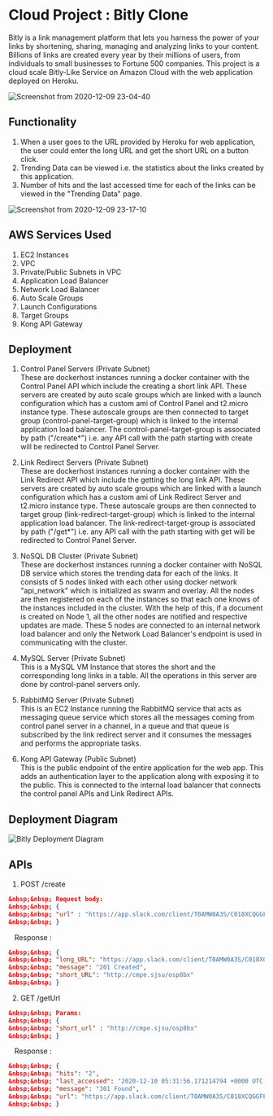 # Cloud Project : Bitly Clone

Bitly is a link management platform that lets you harness the power of your links by shortening, sharing, managing and analyzing links to your content. Billions of links are created every year by their millions of users, from individuals to small businesses to Fortune 500 companies. 
This project is a cloud scale Bitly-Like Service on Amazon Cloud with the web application deployed on Heroku.

![Screenshot from 2020-12-09 23-04-40](https://user-images.githubusercontent.com/14791021/101732992-f1106b80-3a72-11eb-874a-d4bcd6157cd2.png)

## Functionality
1. When a user goes to the URL provided by Heroku for web application, the user could enter the long URL and get the short URL on a button click.
2. Trending Data can be viewed i.e. the statistics about the links created by this application.
3. Number of hits and the last accessed time for each of the links can be viewed in the "Trending Data" page.

![Screenshot from 2020-12-09 23-17-10](https://user-images.githubusercontent.com/14791021/101734162-bad3eb80-3a74-11eb-9798-7eebde3c974c.png)

## AWS Services Used
1. EC2 Instances
2. VPC
3. Private/Public Subnets in VPC
4. Application Load Balancer
5. Network Load Balancer
6. Auto Scale Groups
7. Launch Configurations
8. Target Groups
9. Kong API Gateway

## Deployment 

1. Control Panel Servers (Private Subnet)  
These are dockerhost instances running a docker container with the Control Panel API which include the creating a short link API. These servers are created by auto scale groups which are linked with a launch configuration which has a custom ami of Control Panel and t2.micro instance type. These autoscale groups are then connected to target group (control-panel-target-group) which is linked to the internal application load balancer. The control-panel-target-group is associated by path ("/create*") i.e. any API call with the path starting with create will be redirected to Control Panel Server. 

2. Link Redirect Servers (Private Subnet)  
These are dockerhost instances running a docker container with the Link Redirect API which include the getting the long link API. These servers are created by auto scale groups which are linked with a launch configuration which has a custom ami of Link Redirect Server and t2.micro instance type. These autoscale groups are then connected to target group (link-redirect-target-group) which is linked to the internal application load balancer. The link-redirect-target-group is associated by path ("/get*") i.e. any API call with the path starting with get will be redirected to Control Panel Server.

3. NoSQL DB Cluster (Private Subnet)  
These are dockerhost instances running a docker container with NoSQL DB service which stores the trending data for each of the links. It consists of 5 nodes linked with each other using docker network "api_network" which is initialized as swarm and overlay.  All the nodes are then registered on each of the instances so that each one knows of the instances included in the cluster. With the help of this, if a document is created on Node 1, all the other nodes are notified and respective updates are made. These 5 nodes are connected to an internal network load balancer and only the Network Load Balancer's endpoint is used in communicating with the cluster.

4. MySQL Server (Private Subnet)  
This is a MySQL VM Instance that stores the short and the corresponding long links in a table. All the operations in this server are done by control-panel servers only.

5. RabbitMQ Server (Private Subnet)  
This is an EC2 Instance running the RabbitMQ service that acts as messaging queue service which stores all the messages coming from control panel server in a channel, in a queue and that queue is subscribed by the link redirect server and it consumes the messages and performs the appropriate tasks.

6. Kong API Gateway (Public Subnet)  
This is the public endpoint of the entire application for the web app. This adds an authentication layer to the application along with exposing it to the public. This is connected to the internal load balancer that connects the control panel APIs and Link Redirect APIs.


## Deployment Diagram
![Bitly Deployment Diagram](https://user-images.githubusercontent.com/14791021/101732759-92e38880-3a72-11eb-97e4-1430f270c06b.png)

## APIs

1. POST /create  
```json
&nbsp;&nbsp; Request body:  
&nbsp;&nbsp; {  
&nbsp;&nbsp; "url" : "https://app.slack.com/client/T0AMW0A3S/C018XCQGGFL/thread/C018XCQGGFL-1607282036.001400"  
&nbsp;&nbsp; }  
```
&nbsp;&nbsp; Response :  
```json
&nbsp;&nbsp; {  
&nbsp;&nbsp; "long_URL": "https://app.slack.com/client/T0AMW0A3S/C018XCQGGFL/thread/C018XCQGGFL-1607282036.001400",  
&nbsp;&nbsp; "message": "201 Created",  
&nbsp;&nbsp; "short_URL": "http://cmpe.sjsu/osp8bx"  
&nbsp;&nbsp; }  
```

2. GET /getUrl
```json
&nbsp;&nbsp; Params:  
&nbsp;&nbsp; {  
&nbsp;&nbsp; "short_url" : "http://cmpe.sjsu/osp8bx"  
&nbsp;&nbsp; }
```

&nbsp;&nbsp; Response :
```json
&nbsp;&nbsp; {  
&nbsp;&nbsp; "hits": "2",  
&nbsp;&nbsp; "last_accessed": "2020-12-10 05:31:56.171214794 +0000 UTC m=+22922.251402975",    
&nbsp;&nbsp; "message": "301 Found",    
&nbsp;&nbsp; "url": "https://app.slack.com/client/T0AMW0A3S/C018XCQGGFL/thread/C018XCQGGFL-1607282036.001400"    
&nbsp;&nbsp; }  
```
   
